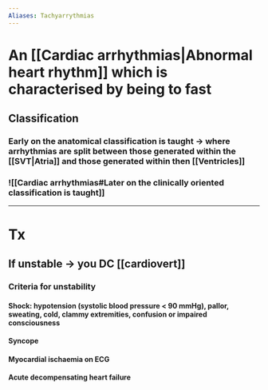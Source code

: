 ```yaml
---
Aliases: Tachyarrythmias
---
```

# An [[Cardiac arrhythmias|Abnormal heart rhythm]] which is characterised by being to fast
## Classification
### Early on the anatomical classification is taught -> where arrhythmias are split between those generated within the [[SVT|Atria]] and those generated within then [[Ventricles]]
### ![[Cardiac arrhythmias#Later on the clinically oriented classification is taught]]

---
# Tx
## If unstable -> you DC [[cardiovert]]
### Criteria for unstability
#### Shock: hypotension (systolic blood pressure < 90 mmHg), pallor, sweating, cold, clammy extremities, confusion or impaired consciousness
#### Syncope
#### Myocardial ischaemia on ECG
#### Acute decompensating heart failure
